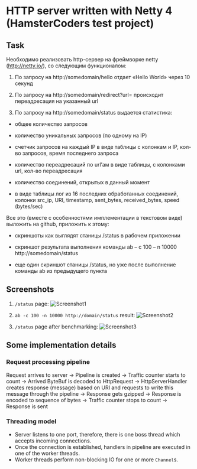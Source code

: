 # HTTP server written with Netty 4 (HamsterCoders test project)

## Task

Необходимо реализовать http-сервер на фреймворке netty
(http://netty.io/), со следующим функционалом:

1. По запросу на http://somedomain/hello отдает «Hello World» через 10 секунд

2. По запросу на http://somedomain/redirect?url=<url> происходит
переадресация на указанный url

3. По запросу на http://somedomain/status выдается статистика:

 - общее количество запросов

 - количество уникальных запросов (по одному на IP)

 - счетчик запросов на каждый IP в виде таблицы с колонкам и IP,
кол-во запросов, время последнего запроса

 - количество переадресаций по url’ам  в виде таблицы, с колонками
url, кол-во переадресация

 - количество соединений, открытых в данный момент

 - в виде таблицы лог из 16 последних обработанных соединений, колонки
src_ip, URI, timestamp,  sent_bytes, received_bytes, speed (bytes/sec)

Все это (вместе с особенностями имплементации в текстовом виде) выложить на github, приложить к этому:

 - скриншоты как выглядят станицы /status в рабочем приложении

 - скриншот результата выполнения команды ab – c 100 – n 10000
http://somedomain/status

 - еще один скриншот станицы /status, но уже после выполнение команды
ab из предыдущего пункта

## Screenshots

1. ```/status``` page:
![Screenshot1](https://github.com/WildSpirit94/NettyHTTPServer/blob/master/Screenshot%201.png)

2. ``` ab -c 100 -n 10000 http://domain/status ``` result:
![Screenshot2](https://github.com/WildSpirit94/NettyHTTPServer/blob/master/Screenshot%202.png)

3. ```/status``` page after benchmarking:
![Screenshot3](https://github.com/WildSpirit94/NettyHTTPServer/blob/master/Screenshot%203.png)

## Some implementation details

### Request processing pipeline

Request arrives to server -> Pipeline is created -> Traffic counter starts to count -> Arrived ByteBuf is decoded to HttpRequest -> HttpServerHandler creates response (message) based on URI and requests to write this message through the pipeline -> Response gets gzipped -> Response is encoded to sequence of bytes -> Traffic counter stops to count -> Response is sent

### Threading model

* Server listens to one port, therefore, there is one boss thread which accepts incoming connections.
* Once the connection is established, handlers in pipeline are executed in one of the worker threads.
* Worker threads perform non-blocking IO for one or more ```Channel```s.
